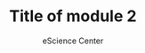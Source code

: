 ---
id: 1
trl: medium
category: Category2
title: Title of module 2
author: eScience Center
thumbnail: "nlesc-dummy.png"
visibility: visible
---